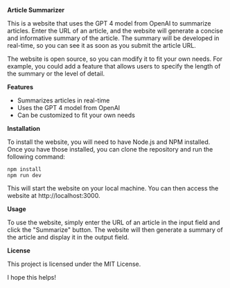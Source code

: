 **Article Summarizer**

This is a website that uses the GPT 4 model from OpenAI to summarize articles. Enter the URL of an article, and the website will generate a concise and informative summary of the article. The summary will be developed in real-time, so you can see it as soon as you submit the article URL.

The website is open source, so you can modify it to fit your own needs. For example, you could add a feature that allows users to specify the length of the summary or the level of detail.

**Features**

* Summarizes articles in real-time
* Uses the GPT 4 model from OpenAI
* Can be customized to fit your own needs

**Installation**

To install the website, you will need to have Node.js and NPM installed. Once you have those installed, you can clone the repository and run the following command:

```
npm install
npm run dev
```

This will start the website on your local machine. You can then access the website at http://localhost:3000.

**Usage**

To use the website, simply enter the URL of an article in the input field and click the "Summarize" button. The website will then generate a summary of the article and display it in the output field.

**License**

This project is licensed under the MIT License.

I hope this helps!

